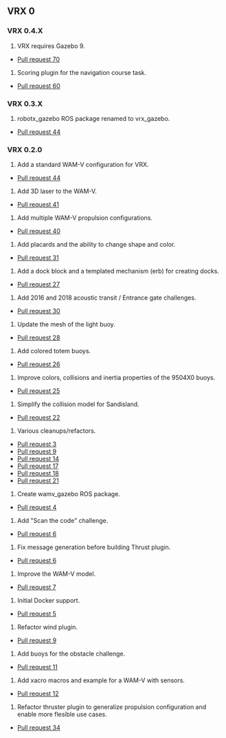 ## VRX 0


### VRX 0.4.X

1. VRX requires Gazebo 9.
  * [Pull request 70](https://bitbucket.org/osrf/vrx/pull-requests/70)

1. Scoring plugin for the navigation course task.
  * [Pull request 60](https://bitbucket.org/osrf/vrx/pull-requests/60)

### VRX 0.3.X

1. robotx_gazebo ROS package renamed to vrx_gazebo.
  * [Pull request 44](https://bitbucket.org/osrf/vrx/pull-requests/49)

### VRX 0.2.0

1. Add a standard WAM-V configuration for VRX.
  * [Pull request 44](https://bitbucket.org/osrf/vrx/pull-requests/44)

1. Add 3D laser to the WAM-V.
  * [Pull request 41](https://bitbucket.org/osrf/vrx/pull-requests/41)

1. Add multiple WAM-V propulsion configurations.
  * [Pull request 40](https://bitbucket.org/osrf/vrx/pull-requests/40)

1. Add placards and the ability to change shape and color.
  * [Pull request 31](https://bitbucket.org/osrf/vrx/pull-requests/31)

1. Add a dock block and a templated mechanism (erb) for creating docks.
  * [Pull request 27](https://bitbucket.org/osrf/vrx/pull-requests/27)

1. Add 2016 and 2018 acoustic transit / Entrance gate challenges.
  * [Pull request 30](https://bitbucket.org/osrf/vrx/pull-requests/30)

1. Update the mesh of the light buoy.
  * [Pull request 28](https://bitbucket.org/osrf/vrx/pull-requests/28)

1. Add colored totem buoys.
  * [Pull request 26](https://bitbucket.org/osrf/vrx/pull-requests/26)

1. Improve colors, collisions and inertia properties of the 9504X0 buoys.
  * [Pull request 25](https://bitbucket.org/osrf/vrx/pull-requests/25)

1. Simplify the collision model for Sandisland.
  * [Pull request 22](https://bitbucket.org/osrf/vrx/pull-requests/22)

1. Various cleanups/refactors.
  * [Pull request 3](https://bitbucket.org/osrf/vrx/pull-requests/3)
  * [Pull request 9](https://bitbucket.org/osrf/vrx/pull-requests/9)
  * [Pull request 14](https://bitbucket.org/osrf/vrx/pull-requests/14)
  * [Pull request 17](https://bitbucket.org/osrf/vrx/pull-requests/17)
  * [Pull request 18](https://bitbucket.org/osrf/vrx/pull-requests/18)
  * [Pull request 21](https://bitbucket.org/osrf/vrx/pull-requests/21)

1. Create wamv_gazebo ROS package.
  * [Pull request 4](https://bitbucket.org/osrf/vrx/pull-requests/4)

1. Add "Scan the code" challenge.
  * [Pull request 6](https://bitbucket.org/osrf/vrx/pull-requests/6)

1. Fix message generation before building Thrust plugin.
  * [Pull request 6](https://bitbucket.org/osrf/vrx/pull-requests/8)

1. Improve the WAM-V model.
  * [Pull request 7](https://bitbucket.org/osrf/vrx/pull-requests/7)

1. Initial Docker support.
  * [Pull request 5](https://bitbucket.org/osrf/vrx/pull-requests/5)

1. Refactor wind plugin.
  * [Pull request 9](https://bitbucket.org/osrf/vrx/pull-requests/9)

1. Add buoys for the obstacle challenge.
  * [Pull request 11](https://bitbucket.org/osrf/vrx/pull-requests/11)

1. Add xacro macros and example for a WAM-V with sensors.
  * [Pull request 12](https://bitbucket.org/osrf/vrx/pull-requests/12)

1. Refactor thruster plugin to generalize propulsion configuration and enable more flesible use cases.
  * [Pull request 34](https://bitbucket.org/osrf/vrx/pull-requests/34)
